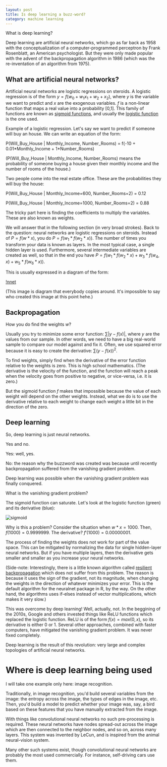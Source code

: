 ```yaml
---
layout: post
title: Is deep learning a buzz-word?
category: machine learning
---
```


What is deep learning?

Deep learning are artificial neural networks, which go as far back as 1958 with the conceptualization of a computer-programmed perceptron by Frank Rosenblatt, an American psychologist. But they were only made popular with the advent of the backpropagation algorithm in 1986 (which was the re-inventation of an algorithm from 1975).

## What are artificial neural networks?

Artificial neural networks are logistic regressions on steroids. A logistic regression is of the form $y=f(w_0+w_1x_1+w_2+x_2)$, where $y$ is the variable we want to predict and $x$ are the exogenous variables. $f$ is a non-linear function that maps a real value into a probability [0,1]. This family of functions are known as [sigmoid functions](https://en.wikipedia.org/wiki/Sigmoid_function), and usually the [logistic function](https://en.wikipedia.org/wiki/Logistic_function) is the one used.

Example of a logistic regression. Let's say we want to predict if someone will buy an house. We can write an equation of the form:

P(Will_Buy_House | Monthly_Income, Number_Rooms) = f(-10 + 0.01\*Monthly_Income + 1\*Number_Rooms)

(P(Will_Buy_House | Monthly_Income, Number_Rooms) means the probability of someone buying a house given their monthly income and the number of rooms of the house.)

Two people come into the real estate office. These are the probabilities they will buy the house:

P(Will_Buy_House | Monthly_Income=600, Number_Rooms=2) = 0.12

P(Will_Buy_House | Monthly_Income=1000, Number_Rooms=2) = 0.88

The tricky part here is finding the coefficients to multiply the variables. These are also known as weights.

We will answer that in the following section (in very broad strokes). Back to the question: neural networks are logistic regressions on steroids. Instead of $P=f(w*x)$, you do $P=f(w_1*f(w_2*x))$. The number of times you transform your data is known as layers. In the most typical case, a single hidden layer is used. Furthermore, several intermediate variables are created as well, so that in the end you have $P=f(w_1*f(w_2*x)+w_3*f(w_4,x)+w_5*f(w_6*x))$.

This is usually expressed in a diagram of the form:

[!nnet](/img/2017-01-25/nnet.png)

(This image is diagram that everybody copies around. It's impossible to say who created this image at this point hehe.)

## Backpropagation

How you do find the weights $w$?

Usually you try to minimize some error function: $\sum |y - f(x)|$, where $y$ are the values from our sample. In other words, we need to have a big real-world sample to compare our model against and fix it. Often, we use squared error because it is easy to create the derivative: $\sum (y - f(x))^2$.

To find weights, simply find when the derivative of the error function relative to the weights is zero. This is high school mathematics. (The derivative is the velocity of the function, and the function will reach a peak when the velocity goes from positive to negative, or vice-versa, i.e. it is zero.)

But the sigmoid function $f$ makes that impossible because the value of each weight will depend on the other weights. Instead, what we do is to use the derivative relative to each weight to change each weight a little bit in the direction of the zero.

## Deep learning

So, deep learning is just neural networks.

Yes and no.

Yes: well, yes.

No: the reason why the buzzword was created was because until recently backpropagation suffered from the vanishing gradient problem.

Deep learning was possible when the vanishing gradient problem was finally conquered.

What is the vanishing gradient problem?

The sigmoid function can saturate. Let's look at the logistic function (green) and its derivative (blue):

![sigmoid](/img/2017-01-25/sigmoid.png)

Why is this a problem? Consider the situation when $w*x=1000$. Then, $f(1000)=0.9999999$. The derivative? $f'(1000)=0.00000001$.

The process of finding the weights does not work for part of the value space. This can be mitigated by normalizing the data for single hidden-layer neural networks. But if you have multiple layers, then the derivative gets smaller and smaller as you increase your neural networks.

(Side-note: Interestingly, there is a little known algorithm called [resilient backpropagation](https://en.wikipedia.org/wiki/Rprop) which does not suffer from this problem. The reason is because it uses the sign of the gradient, not its magnitude, when changing the weights in the direction of whatever minimizes your error. This is the default algorithm for the neuralnet package in R, by the way. On the other hand, the algorithms uses if-elses instead of vector multiplications, which makes it very slow.)

This was overcome by deep learning! Well, actually, not. In the beggining of the 2010s, Google and others invested things like ReLU functions which replaced the logistic function. ReLU is of the form $f(x)=max(0,x)$, so its derivative is either 0 or 1. Several other approaches, combined with faster computers, have mitigated the vanishing gradient problem. It was never fixed completely.

Deep learning is the result of this revolution: very large and complex topologies of artificial neural networks.

# Where is deep learning being used

I will take one example only here: image recognition.

Traditionally, in image recognition, you'd build several variables from the image: the entropy across the image, the types of edges in the image, etc. Then, you'd build a model to predict whether your image was, say, a bird based on these features that you have manually extracted from the image.

With things like convolutional neural networks no such pre-processing is required. These neural networks have nodes spread-out across the image which are then connected to the neighbor nodes, and so on, across many layers. This system was invented by LeCun, and is inspired from the animal neural-vision system.

Many other such systems exist, though convolutional neural networks are probably the most used commercially. For instance, self-driving cars use them.
